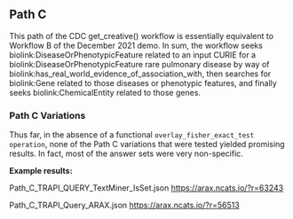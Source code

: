 ## Path C

This path of the CDC get_creative() workflow is essentially equivalent to Workflow B of the December 2021 demo. In sum, the workflow seeks biolink:DiseaseOrPhenotypicFeature related to an input CURIE for a biolink:DiseaseOrPhenotypicFeature rare pulmonary disease by way of biolink:has_real_world_evidence_of_association_with, then searches for biolink:Gene related to those diseases or phenotypic features, and finally seeks biolink:ChemicalEntity related to those genes.

### Path C Variations

Thus far, in the absence of a functional ```overlay_fisher_exact_test operation```, none of the Path C variations that were tested yielded promising results. In fact, most of the answer sets were very non-specific.

**Example results:**

Path_C_TRAPI_QUERY_TextMiner_IsSet.json
https://arax.ncats.io/?r=63243

Path_C_TRAPI_Query_ARAX.json
https://arax.ncats.io/?r=56513
